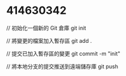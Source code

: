 # 414630342
// 初始化一個新的 Git 倉庫
git init 

// 將變更的檔案加入暫存區
git add . 

// 提交已加入暫存區的變更
git commit -m "init"

// 將本地分支的提交推送到遠端儲存庫
git push <repository-url>
